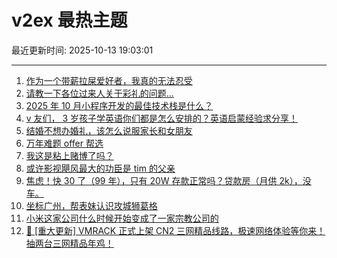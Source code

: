 # v2ex 最热主题

最近更新时间: 2025-10-13 19:03:01

--- 
1. [作为一个带薪拉屎爱好者，我真的无法忍受](https://www.v2ex.com/t/1164719) 
2. [请教一下各位过来人关于彩礼的问题...](https://www.v2ex.com/t/1164705) 
3. [2025 年 10 月小程序开发的最佳技术栈是什么？](https://www.v2ex.com/t/1164720) 
4. [v 友们， 3 岁孩子学英语你们都是怎么安排的？英语启蒙经验求分享！](https://www.v2ex.com/t/1164725) 
5. [结婚不想办婚礼，该怎么说服家长和女朋友](https://www.v2ex.com/t/1164757) 
6. [万年难题 offer 帮选](https://www.v2ex.com/t/1164752) 
7. [我这是粘上赌博了吗？](https://www.v2ex.com/t/1164754) 
8. [或许影视飓风最大的功臣是 tim 的父亲](https://www.v2ex.com/t/1164790) 
9. [焦虑！快 30 了（99 年），只有 20W 存款正常吗？贷款房（月供 2k），没车。](https://www.v2ex.com/t/1164794) 
10. [坐标广州，帮表妹认识攻城狮葛格](https://www.v2ex.com/t/1164807) 
11. [小米这家公司什么时候开始变成了一家宗教公司的](https://www.v2ex.com/t/1164838) 
12. [🚀 [重大更新] VMRACK 正式上架 CN2 三网精品线路，极速网络体验等你来！抽两台三网精品年鸡！](https://www.v2ex.com/t/1164867) 
